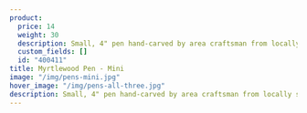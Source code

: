 ```yaml
---
product:
  price: 14
  weight: 30
  description: Small, 4" pen hand-carved by area craftsman from locally sourced Myrtlewood.
  custom_fields: []
  id: "400411"
title: Myrtlewood Pen - Mini
image: "/img/pens-mini.jpg"
hover_image: "/img/pens-all-three.jpg"
description: Small, 4" pen hand-carved by area craftsman from locally sourced Myrtlewood.
---
```

